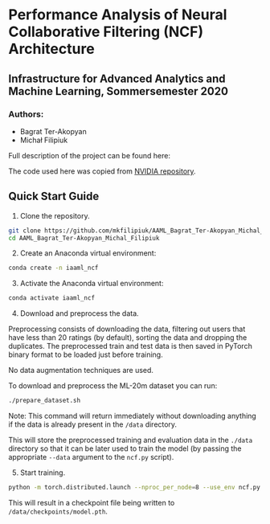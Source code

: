 # Performance Analysis of Neural Collaborative Filtering (NCF) Architecture

## Infrastructure for Advanced Analytics and Machine Learning, Sommersemester 2020

### Authors:
  * Bagrat Ter-Akopyan
  * Michał Filipiuk
  
Full description of the project can be found here: <link to our pdf file>  

The code used here was copied from [NVIDIA repository](https://github.com/NVIDIA/DeepLearningExamples/tree/17bc6aac816cbada40e799b06735c309f9b7043a/PyTorch/Recommendation/NCF).


## Quick Start Guide

1. Clone the repository.
```bash
git clone https://github.com/mkfilipiuk/AAML_Bagrat_Ter-Akopyan_Michal_Filipiuk
cd AAML_Bagrat_Ter-Akopyan_Michal_Filipiuk
```

2. Create an Anaconda virtual environment:
```bash
conda create -n iaaml_ncf
```

3. Activate the Anaconda virtual environment:
```bash
conda activate iaaml_ncf
```

4. Download and preprocess the data.

Preprocessing consists of downloading the data, filtering out users that have less than 20 ratings (by default), sorting the data and dropping the duplicates.
The preprocessed train and test data is then saved in PyTorch binary format to be loaded just before training.

No data augmentation techniques are used.

To download and preprocess the ML-20m dataset you can run:

```bash
./prepare_dataset.sh
```

Note: This command will return immediately without downloading anything if the data is already present in the `/data` directory.

This will store the preprocessed training and evaluation data in the `./data` directory so that it can be later
used to train the model (by passing the appropriate `--data` argument to the `ncf.py` script).

5. Start training.

```bash
python -m torch.distributed.launch --nproc_per_node=8 --use_env ncf.py --data /data/cache/ml-20m --checkpoint_dir /data/checkpoints/
```

This will result in a checkpoint file being written to `/data/checkpoints/model.pth`.
